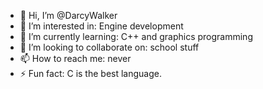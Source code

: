 - 👋 Hi, I’m @DarcyWalker
- 👀 I’m interested in: Engine development
- 🌱 I’m currently learning: C++ and graphics programming
- 💞️ I’m looking to collaborate on: school stuff
- 📫 How to reach me: never
- ⚡ Fun fact: C is the best language.
